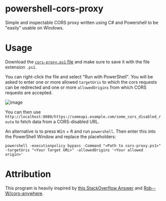 # powershell-cors-proxy
Simple and inspectable CORS proxy written using C# and Powershell to be "easily" usable on Windows.

# Usage

Download the [`cors-proxy.ps1` file](https://raw.githubusercontent.com/MaPePeR/powershell-cors-proxy/main/cors-proxy.ps1) and make sure to save it with the file extension `.ps1`.

You can right-click the file and select "Run with PowerShell". You will be asked to enter one or more allowed `targetUris` to which the cors requests can be redirected and one or more `allowedOrigins` from which CORS requests are accepted.

![image](https://user-images.githubusercontent.com/527679/204899577-bb8119a1-db78-45dd-a613-6dbc27c7549d.png)


You can then use `http://localhost:8080/https://someapi.example.com/some_cors_disabled_route` to fetch data from a CORS-disabled URL.

An alternative is to press <kbd>Win</kbd> + <kbd>R</kbd> and run `powershell`. Then enter this into the PowerShell Window and replace the placeholders:
```
powershell -executionpolicy bypass -Command "<Path to cors-proxy.ps1>" -targetUris "<Your Target URL>" -allowedOrigins '<Your allowed origin>'
```

# Attribution

This program is heavily inspired by [this StackOverflow Answer](https://stackoverflow.com/a/58039128/2256700) and [Rob--W/cors-anywhere](https://github.com/Rob--W/cors-anywhere).
